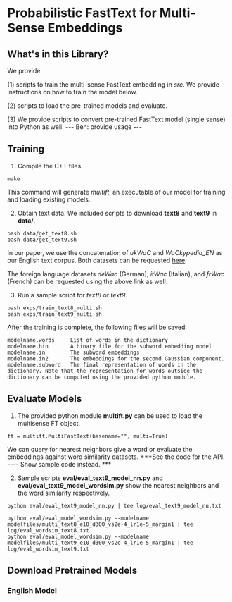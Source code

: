 # Probabilistic FastText for Multi-Sense Embeddings

## What's in this Library?

We provide 

(1) scripts to train the multi-sense FastText embedding in *src*. We provide instructions on how to train the model below. 

(2) scripts to load the pre-trained models and evaluate.

(3) We provide scripts to convert pre-trained FastText model (single sense) into Python as well. 
--- Ben: provide usage ---


## Training

1. Compile the C++ files.
```
make
```
This command will generate *multift*, an executable of our model for training and loading existing models. 

2. Obtain text data. We included scripts to download **text8** and **text9** in **data/**.
```
bash data/get_text8.sh
bash data/get_text9.sh
```
In our paper, we use the concatenation of *ukWaC* and *WaCkypedia_EN* as our English text corpus. Both datasets can be requested [here](http://wacky.sslmit.unibo.it/doku.php?id=download).

The foreign language datasets *deWac* (German), *itWac* (Italian), and *frWac* (French) can be requested using the above link as well. 

3. Run a sample script for *text8* or *text9*.
```
bash exps/train_text8_multi.sh
bash exps/train_text9_multi.sh
```
After the training is complete, the following files will be saved:

```
modelname.words     List of words in the dictionary
modelname.bin       A binary file for the subword embedding model
modelname.in        The subword embeddings
modelname.in2       The embeddings for the second Gaussian component.
modelname.subword   The final representation of words in the dictionary. Note that the representation for words outside the dictionary can be computed using the provided python module.
```


## Evaluate  Models

1. The provided python module **multift.py** can be used to load the multisense FT object. 

```
ft = multift.MultiFastText(basename="", multi=True)
```

We can query for nearest neighbors give a word or evaluate the embeddings against word similarity datasets. ***See the code for the API. ---- Show sample code instead. ***

2. Sample scripts **eval/eval_text9_model_nn.py** and **eval/eval_text9_model_wordsim.py** show the nearest neighbors and the word similarity respectively. 

```
python eval/eval_text9_model_nn.py | tee log/eval_text9_model_nn.txt

python eval/eval_model_wordsim.py --modelname modelfiles/multi_text8_e10_d300_vs2e-4_lr1e-5_margin1 | tee log/eval_wordsim_text8.txt
python eval/eval_model_wordsim.py --modelname modelfiles/multi_text9_e10_d300_vs2e-4_lr1e-5_margin1 | tee log/eval_wordsim_text9.txt
```


## Download Pretrained Models

### English Model
